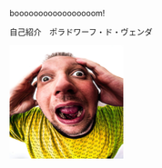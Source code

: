  booooooooooooooooom!

自己紹介　ポラドワーフ・ド・ヴェンダ

<img src="保存.jpg" alt="僕だよ！" title="僕だよ！" width="200" height="200" />
